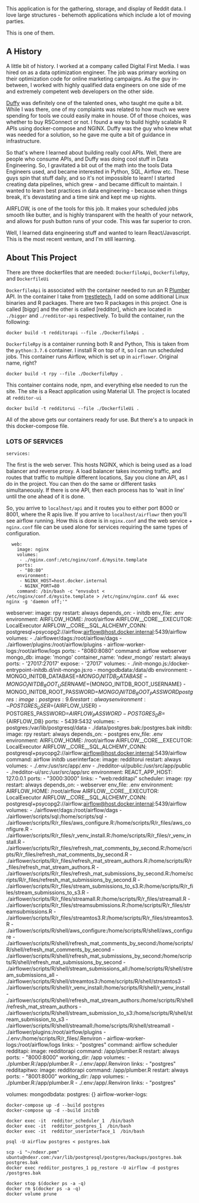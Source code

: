 This application is for the gathering, storage, and display of Reddit data. 
I love large structures - behemoth applications which include a lot of moving parties. 

This is one of them.

## A History 

A little bit of history. I worked at a company called Digital First Media. I was hired on as a data optimization engineer. 
The job was primary working on their optimization code for online marketing campaigns. As the guy in-between, I worked
with highly qualified data engineers on one side of me and extremely competent web developers on the other side.
 
[Duffy](https://github.com/duffn) was definitely one of the talented ones, who taught me quite a bit. While I was there, 
one of my complaints was related to how much we were spending for tools we could easily make in house. Of of those choices, 
was whether to buy RSConnect or not. I found a way to build highly scalable R APIs using docker-compose and NGINX. Duffy 
was the guy who knew what was needed for a solution, so he gave me quite a bit of guidance in infrastructure. 

So that's where I learned about building really cool APIs. Well, there are people who consume APIs, and Duffy was doing 
cool stuff in Data Engineering. So, I gravitated a bit out of the math into the tools Data Engineers used, and became interested 
in Python, SQL, Airflow etc. These guys spin that stuff daily, and so it's not impossible to learn! I started creating data 
pipelines, which grew - and became difficult to maintain. I wanted to learn best practices in data engineering - because when things 
break, it's devastating and a time sink and kept me up nights.  

AIRFLOW, is one of the tools for this job. It makes your scheduled jobs smooth like butter, and is highly transparent with 
the health of your network, and allows for push button runs of your code. This was far superior to cron.

Well, I learned data engineering stuff and wanted to learn React/Javascript. This is the most recent venture, and I'm still learning. 
                                                                                                                          
                                                                                                                          
## About This Project

There are three dockerfiles that are needed: `DockerfileApi`, `DockerfileRpy`, and `DockerfileUi`

`DockerfileApi` is associated with the container needed to run an R [Plumber](https://www.rplumber.io/) API. 
In the container I take from [trestletech](https://hub.docker.com/r/trestletech/plumber/), I add on some additional 
Linux binaries and R packages. There are two R packages in this project. One is called [biggr] and the other is called [redditor],
which are located in `./bigger` and `./redditor-api` respectively. To build the container, run the following:

```
docker build -t redditorapi --file ./DockerfileApi .
```

`DockerfileRpy` is a container running both R and Python, This is taken from the `python:3.7.6` container. I install R on top of it, so 
I can run scheduled jobs. This container runs Airflow, which is set up in `airflower`. Original name, right? 

```
docker build -t rpy --file ./DockerfileRpy .
```

This container contains node, npm, and everything else needed to run the site. The site is a React application using Material UI.
The project is located at `redditor-ui`

```
docker build -t redditorui --file ./DockerfileUi .
```

All of the above gets our containers ready for use. But there's a to unpack in this docker-compose file.

### LOTS OF SERVICES

```
services:
```

The first is the web server. This hosts NGINX, which is being used as a load balancer and reverse proxy. A load 
balancer takes incoming traffic, and routes that traffic to multiple different locations, Say you clone an API, as I
do in the project. You can then do the same or different tasks simultaneously. If there is one API, then each process 
has to 'wait in line' until the one ahead of it is done. 

So, you arrive to `localhost/api` and it routes you to either port 8000 or 8001, where the R apis live.
If you arrive to `localhost/airflowr` then you'll see airflow running. How this is done is in `nginx.conf` and the web
service + `nginx.conf` file can be used alone for services requiring the same types of configuration.

```
  web:
    image: nginx
    volumes:
     - ./nginx.conf:/etc/nginx/conf.d/mysite.template
    ports:
     - "80:80"
    environment:
     - NGINX_HOST=host.docker.internal
     - NGINX_PORT=80
    command: /bin/bash -c "envsubst < /etc/nginx/conf.d/mysite.template > /etc/nginx/nginx.conf && exec nginx -g 'daemon off;'"
```

  webserver:
    image: rpy
    restart: always
    depends_on:
      - initdb
    env_file: .env
    environment:
      AIRFLOW_HOME: /root/airflow
      AIRFLOW__CORE__EXECUTOR: LocalExecutor
      AIRFLOW__CORE__SQL_ALCHEMY_CONN: postgresql+psycopg2://airflow:airflow@host.docker.internal:5439/airflow
    volumes:
      - ./airflower/dags:/root/airflow/dags
      - ./airflower/plugins:/root/airflow/plugins
      - airflow-worker-logs:/root/airflow/logs
    ports:
      - "8080:8080"
    command: airflow webserver
  mongo_db:
    image: 'mongo'
    container_name: 'ndexr_mongo'
    restart: always
    ports:
      - '27017:27017'
    expose:
      - '27017'
    volumes:
      - ./init-mongo.js:/docker-entrypoint-initdb.d/init-mongo.js:ro
      - mongodbdata:/data/db
    environment:
      - MONGO_INITDB_DATABASE=${MONGO_INITDB_DATABASE}
      - MONGO_INITDB_ROOT_USERNAME=${MONGO_INITDB_ROOT_USERNAME}
      - MONGO_INITDB_ROOT_PASSWORD=${MONGO_INITDB_ROOT_PASSWORD}
  postgres:
    image: postgres:9.6
    restart: always
    environment:
      - POSTGRES_USER=${AIRFLOW_USER}
      - POSTGRES_PASSWORD=${AIRFLOW_PASSWORD}
      - POSTGRES_DB=${AIRFLOW_DB}
    ports:
      - 5439:5432
    volumes:
      - postgres:/var/lib/postgresql/data
      - ./data/postgres.bak:/postgres.bak
  initdb:
    image: rpy
    restart: always
    depends_on:
      - postgres
    env_file: .env
    environment:
      AIRFLOW_HOME: /root/airflow
      AIRFLOW__CORE__EXECUTOR: LocalExecutor
      AIRFLOW__CORE__SQL_ALCHEMY_CONN: postgresql+psycopg2://airflow:airflow@host.docker.internal:5439/airflow
    command: airflow initdb
  userinterface:
    image: redditorui
    restart: always
    volumes:
      - ./.env:/usr/src/app/.env
      - ./redditor-ui/public:/usr/src/app/public
      - ./redditor-ui/src:/usr/src/app/src
    environment:
      REACT_APP_HOST: 127.0.0.1
    ports:
      - "3000:3000"
    links:
      - "web:redditapi"
  scheduler:
    image: rpy
    restart: always
    depends_on:
      - webserver
    env_file: .env
    environment:
      AIRFLOW_HOME: /root/airflow
      AIRFLOW__CORE__EXECUTOR: LocalExecutor
      AIRFLOW__CORE__SQL_ALCHEMY_CONN: postgresql+psycopg2://airflow:airflow@host.docker.internal:5439/airflow
    volumes:
      - ./airflower/dags:/root/airflow/dags
      - ./airflower/scripts/sql:/home/scripts/sql
      - ./airflower/scripts/R/r_files/aws_configure.R:/home/scripts/R/r_files/aws_configure.R
      - ./airflower/scripts/R/r_files/r_venv_install.R:/home/scripts/R/r_files/r_venv_install.R
      - ./airflower/scripts/R/r_files/refresh_mat_comments_by_second.R:/home/scripts/R/r_files/refresh_mat_comments_by_second.R
      - ./airflower/scripts/R/r_files/refresh_mat_stream_authors.R:/home/scripts/R/r_files/refresh_mat_stream_authors.R
      - ./airflower/scripts/R/r_files/refresh_mat_submissions_by_second.R:/home/scripts/R/r_files/refresh_mat_submissions_by_second.R
      - ./airflower/scripts/R/r_files/stream_submissions_to_s3.R:/home/scripts/R/r_files/stream_submissions_to_s3.R
      - ./airflower/scripts/R/r_files/streamall.R:/home/scripts/R/r_files/streamall.R
      - ./airflower/scripts/R/r_files/streamsubmissions.R:/home/scripts/R/r_files/streamsubmissions.R
      - ./airflower/scripts/R/r_files/streamtos3.R:/home/scripts/R/r_files/streamtos3.R
      - ./airflower/scripts/R/shell/aws_configure:/home/scripts/R/shell/aws_configure
      - ./airflower/scripts/R/shell/refresh_mat_comments_by_second:/home/scripts/R/shell/refresh_mat_comments_by_second
      - ./airflower/scripts/R/shell/refresh_mat_submissions_by_second:/home/scripts/R/shell/refresh_mat_submissions_by_second
      - ./airflower/scripts/R/shell/stream_submissions_all:/home/scripts/R/shell/stream_submissions_all
      - ./airflower/scripts/R/shell/streamtos3:/home/scripts/R/shell/streamtos3
      - ./airflower/scripts/R/shell/r_venv_install:/home/scripts/R/shell/r_venv_install
      - ./airflower/scripts/R/shell/refresh_mat_stream_authors:/home/scripts/R/shell/refresh_mat_stream_authors
      - ./airflower/scripts/R/shell/stream_submission_to_s3:/home/scripts/R/shell/stream_submission_to_s3
      - ./airflower/scripts/R/shell/streamall:/home/scripts/R/shell/streamall
      - ./airflower/plugins:/root/airflow/plugins
      - ./.env:/home/scripts/R/r_files/.Renviron
      - airflow-worker-logs:/root/airflow/logs
    links:
      - "postgres"
    command: airflow scheduler
  redditapi:
    image: redditorapi
    command: /app/plumber.R
    restart: always
    ports:
     - "8000:8000"
    working_dir: /app
    volumes:
      - ./plumber.R:/app/plumber.R
      - ./.env:/app/.Renviron
    links:
      - "postgres"
  redditapitwo:
    image: redditorapi
    command: /app/plumber.R
    restart: always
    ports:
     - "8001:8000"
    working_dir: /app
    volumes:
      - ./plumber.R:/app/plumber.R
      - ./.env:/app/.Renviron
    links:
      - "postgres"

volumes:
  mongodbdata:
  postgres: {}
  airflow-worker-logs:


```
docker-compose up -d --build postgres
docker-compose up -d --build initdb
```

```
docker exec -it  redditor_scheduler_1  /bin/bash
docker exec -it  redditor_postgres_1  /bin/bash
docker exec -it  redditor_userinterface_1  /bin/bash
```
```
psql -U airflow postgres < postgres.bak
```

```
scp -i "~/ndexr.pem" ubuntu@ndexr.com:/var/lib/postgresql/postgres/backups/postgres.bak postgres.bak
docker exec redditor_postgres_1 pg_restore -U airflow -d postgres /postgres.bak
```



```
docker stop $(docker ps -a -q)
docker rm $(docker ps -a -q)
docker volume prune
```